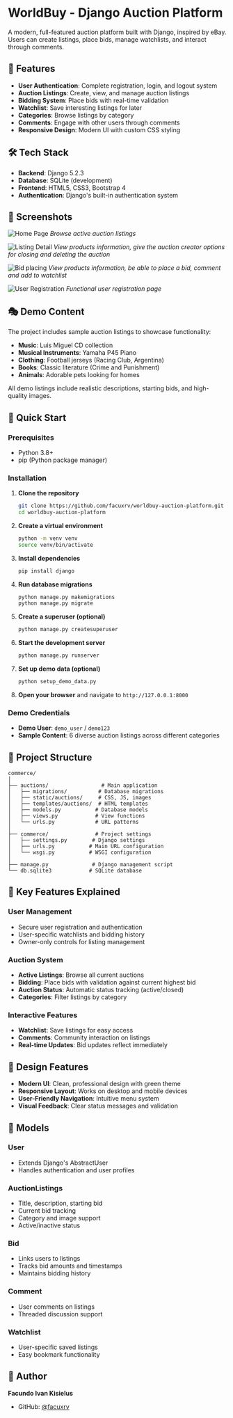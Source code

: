 # WorldBuy - Django Auction Platform

A modern, full-featured auction platform built with Django, inspired by eBay. Users can create listings, place bids, manage watchlists, and interact through comments.

## 🚀 Features

- **User Authentication**: Complete registration, login, and logout system
- **Auction Listings**: Create, view, and manage auction listings
- **Bidding System**: Place bids with real-time validation
- **Watchlist**: Save interesting listings for later
- **Categories**: Browse listings by category
- **Comments**: Engage with other users through comments
- **Responsive Design**: Modern UI with custom CSS styling

## 🛠 Tech Stack

- **Backend**: Django 5.2.3
- **Database**: SQLite (development)
- **Frontend**: HTML5, CSS3, Bootstrap 4
- **Authentication**: Django's built-in authentication system

## 📱 Screenshots

![Home Page](homepage1.png)
*Browse active auction listings*

![Listing Detail](yourauction.png)
*View products information, give the auction creator options for closing and deleting the auction*

![Bid placing](bidplacer.png)
*View products information, be able to place a bid, comment and add to watchlist*

![User Registration](userregistration.png)
*Functional user registration page*


## 🎭 Demo Content

The project includes sample auction listings to showcase functionality:

- **Music**: Luis Miguel CD collection
- **Musical Instruments**: Yamaha P45 Piano
- **Clothing**: Football jerseys (Racing Club, Argentina)
- **Books**: Classic literature (Crime and Punishment)
- **Animals**: Adorable pets looking for homes

All demo listings include realistic descriptions, starting bids, and high-quality images.

## 🚀 Quick Start

### Prerequisites

- Python 3.8+
- pip (Python package manager)

### Installation

1. **Clone the repository**
   ```bash
   git clone https://github.com/facuxrv/worldbuy-auction-platform.git
   cd worldbuy-auction-platform
   ```

2. **Create a virtual environment**
   ```bash
   python -m venv venv
   source venv/bin/activate  
   ```

3. **Install dependencies**
   ```bash
   pip install django
   ```

4. **Run database migrations**
   ```bash
   python manage.py makemigrations
   python manage.py migrate
   ```

5. **Create a superuser (optional)**
   ```bash
   python manage.py createsuperuser
   ```

6. **Start the development server**
   ```bash
   python manage.py runserver
   ```

7. **Set up demo data (optional)**
   ```bash
   python setup_demo_data.py
   ```

8. **Open your browser** and navigate to `http://127.0.0.1:8000`

### Demo Credentials
- **Demo User**: `demo_user` / `demo123`
- **Sample Content**: 6 diverse auction listings across different categories

## 📁 Project Structure

```
commerce/
│
├── auctions/                 # Main application
│   ├── migrations/          # Database migrations
│   ├── static/auctions/     # CSS, JS, images
│   ├── templates/auctions/  # HTML templates
│   ├── models.py           # Database models
│   ├── views.py            # View functions
│   └── urls.py             # URL patterns
│
├── commerce/               # Project settings
│   ├── settings.py        # Django settings
│   ├── urls.py           # Main URL configuration
│   └── wsgi.py           # WSGI configuration
│
├── manage.py              # Django management script
└── db.sqlite3            # SQLite database
```

## 🎯 Key Features Explained

### User Management
- Secure user registration and authentication
- User-specific watchlists and bidding history
- Owner-only controls for listing management

### Auction System
- **Active Listings**: Browse all current auctions
- **Bidding**: Place bids with validation against current highest bid
- **Auction Status**: Automatic status tracking (active/closed)
- **Categories**: Filter listings by category

### Interactive Features
- **Watchlist**: Save listings for easy access
- **Comments**: Community interaction on listings
- **Real-time Updates**: Bid updates reflect immediately

## 🎨 Design Features

- **Modern UI**: Clean, professional design with green theme
- **Responsive Layout**: Works on desktop and mobile devices
- **User-Friendly Navigation**: Intuitive menu system
- **Visual Feedback**: Clear status messages and validation

## 🔧 Models

### User
- Extends Django's AbstractUser
- Handles authentication and user profiles

### AuctionListings
- Title, description, starting bid
- Current bid tracking
- Category and image support
- Active/inactive status

### Bid
- Links users to listings
- Tracks bid amounts and timestamps
- Maintains bidding history

### Comment
- User comments on listings
- Threaded discussion support

### Watchlist
- User-specific saved listings
- Easy bookmark functionality


## 👤 Author

**Facundo Ivan Kisielus**
- GitHub: [@facuxrv](https://github.com/facuxrv)


